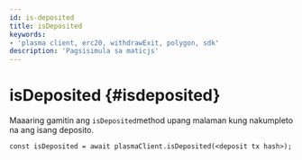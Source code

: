 ```yaml
---
id: is-deposited
title: isDeposited
keywords:
- 'plasma client, erc20, withdrawExit, polygon, sdk'
description: 'Pagsisimula sa maticjs'
---
```


# isDeposited {#isdeposited}

Maaaring gamitin ang `isDeposited`method upang malaman kung nakumpleto na ang isang deposito.

```
const isDeposited = await plasmaClient.isDeposited(<deposit tx hash>);
```
